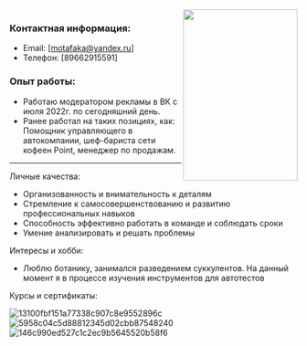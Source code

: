 <img align="right" width="200" height="300" src="https://github.com/KIP1K/RESUME/assets/141117821/d8dd4e08-6459-41ef-80f2-efa31b2f803f">

### Контактная информация: 
- Email: [motafaka@yandex.ru]
- Телефон: [89662915591]

### Опыт работы:
- Работаю модератором рекламы в ВК с июля 2022г. по сегодняшний день.
- Ранее работал на таких позициях, как: Помощник управляющего в автокомпании, шеф-бариста сети кофеен Point, менеджер по продажам.
-------

Личные качества:
- Организованность и внимательность к деталям
- Стремление к самосовершенствованию и развитию профессиональных навыков
- Способность эффективно работать в команде и соблюдать сроки
- Умение анализировать и решать проблемы

Интересы и хобби:
- Люблю ботанику, занимался разведением суккулентов. На данный момент я в процессе изучения инструментов для автотестов

Курсы и сертификаты:

![13100fbf151a77338c907c8e9552896c](https://github.com/KIP1K/RESUME/assets/141117821/6155d2df-46d9-4a4b-bdeb-8d310f427872)
![5958c04c5d88812345d02cbb87548240](https://github.com/KIP1K/RESUME/assets/141117821/c8960af6-c433-4408-bbfe-beaa796dbe0f)
![146c990ed527c1c2ec9b5645520b58f6](https://github.com/KIP1K/RESUME/assets/141117821/600e1c9e-1670-4546-acac-9ae8a14d0391)



